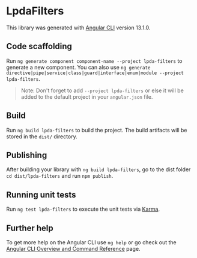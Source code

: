 # LpdaFilters

This library was generated with [Angular CLI](https://github.com/angular/angular-cli) version 13.1.0.

## Code scaffolding

Run `ng generate component component-name --project lpda-filters` to generate a new component. You can also use `ng generate directive|pipe|service|class|guard|interface|enum|module --project lpda-filters`.
> Note: Don't forget to add `--project lpda-filters` or else it will be added to the default project in your `angular.json` file. 

## Build

Run `ng build lpda-filters` to build the project. The build artifacts will be stored in the `dist/` directory.

## Publishing

After building your library with `ng build lpda-filters`, go to the dist folder `cd dist/lpda-filters` and run `npm publish`.

## Running unit tests

Run `ng test lpda-filters` to execute the unit tests via [Karma](https://karma-runner.github.io).

## Further help

To get more help on the Angular CLI use `ng help` or go check out the [Angular CLI Overview and Command Reference](https://angular.io/cli) page.
